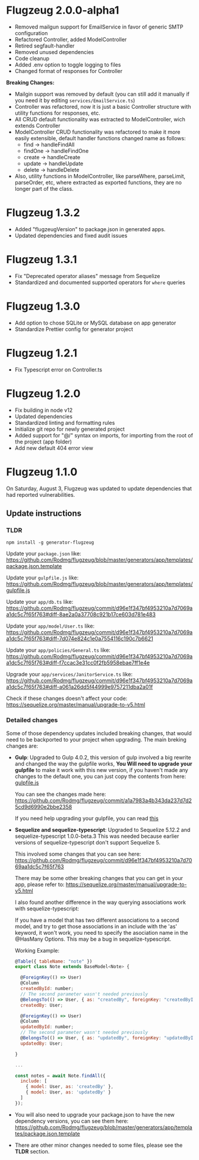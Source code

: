 # Flugzeug 2.0.0-alpha1

- Removed mailgun support for EmailService in favor of generic SMTP configuration
- Refactored Controller, added ModelController
- Retired segfault-handler
- Removed unused dependencies
- Code cleanup
- Added .env option to toggle logging to files
- Changed format of responses for Controller

**Breaking Changes:**

- Mailgin support was removed by default (you can still add it manually if you need it by editing `services/EmailService.ts`)
- Controller was refactored, now it is just a basic Controller structure with utility functions for responses, etc.
- All CRUD default functionality was extracted to ModelController, wich extends Controller
- ModelController CRUD functionality was refactored to make it more easily extensible, default handler functions changed name as follows:
  - find -> handleFindAll
  - findOne -> handleFindOne
  - create -> handleCreate
  - update -> handleUpdate
  - delete -> handleDelete
- Also, utility functions in ModelController, like parseWhere, parseLimit, parseOrder, etc, where extracted as exported functions, they are no longer part of the class.

# Flugzeug 1.3.2

- Added "flugzeugVersion" to package.json in generated apps.
- Updated dependencies and fixed audit issues

# Flugzeug 1.3.1

- Fix "Deprecated operator aliases" message from Sequelize
- Standardized and documented supported operators for `where` queries

# Flugzeug 1.3.0

- Add option to chose SQLite or MySQL database on app generator
- Standardize Prettier config for generator project

# Flugzeug 1.2.1

- Fix Typescript error on Controller.ts

# Flugzeug 1.2.0

- Fix building in node v12
- Updated dependencies
- Standardized linting and formatting rules
- Initialize git repo for newly generated project
- Added support for "@/" syntax on imports, for importing from the root of the project (app folder)
- Add new default 404 error view

# Flugzeug 1.1.0

On Saturday, August 3, Flugzeug was updated to update dependencies that had reported vulnerabilities.

## Update instructions

### TLDR

```
npm install -g generator-flugzeug
```

Update your `package.json` like: https://github.com/Rodmg/flugzeug/blob/master/generators/app/templates/package.json.template

Update your `gulpfile.js` like: https://github.com/Rodmg/flugzeug/blob/master/generators/app/templates/gulpfile.js

Update your `app/db.ts` like: https://github.com/Rodmg/flugzeug/commit/d96e1f347bf4953210a7d7069aa1dc5c7f65f763#diff-8ae2a0a37708c921b17ce603d781e483

Update your `app/model/User.ts` like: https://github.com/Rodmg/flugzeug/commit/d96e1f347bf4953210a7d7069aa1dc5c7f65f763#diff-7d074e824c1e0a7554116c190c7b6621

Update your `app/policies/General.ts` like: https://github.com/Rodmg/flugzeug/commit/d96e1f347bf4953210a7d7069aa1dc5c7f65f763#diff-f7ccac3e31cc0f2fb5958ebae7ff1e4e

Upgrade your `app/services/JanitorService.ts` like: https://github.com/Rodmg/flugzeug/commit/d96e1f347bf4953210a7d7069aa1dc5c7f65f763#diff-a061a26dd5f44999e9757211dba2a01f

Check if these changes doesn't affect your code: https://sequelize.org/master/manual/upgrade-to-v5.html

### Detailed changes

Some of those dependency updates included breaking changes, that would need to be backported to your project when upgrading. The main breking changes are:

- **Gulp**: Upgraded to Gulp 4.0.2, this version of gulp involved a big rewrite and changed the way the gulpfile works, **You Will need to upgrade your gulpfile** to make it work with this new version, if you haven't made any changes to the default one, you can just copy the contents from here: [gulpfile.js](https://github.com/Rodmg/flugzeug/blob/master/generators/app/templates/gulpfile.js)

  You can see the changes made here: https://github.com/Rodmg/flugzeug/commit/a1a7983a4b343da237d7d25cd9d6990e2bbe2358

  If you need help upgrading your gulpfile, you can read [this](https://codeburst.io/switching-to-gulp-4-0-271ae63530c0)

- **Sequelize and sequelize-typescript**: Upgraded to Sequelize 5.12.2 and sequelize-typescript 1.0.0-beta.3 This was needed because earlier versions of sequelize-typescript don't support Sequelize 5.

  This involved some changes that you can see here: https://github.com/Rodmg/flugzeug/commit/d96e1f347bf4953210a7d7069aa1dc5c7f65f763

  There may be some other breaking changes that you can get in your app, please refer to: https://sequelize.org/master/manual/upgrade-to-v5.html

  I also found another difference in the way querying associations work with sequelize-typescript:

  If you have a model that has two different associations to a second model, and try to get those associations in an include with the 'as' keyword, it won't work, you need to specify the asociation name in the @HasMany Options. This may be a bug in sequelize-typescript.

  Working Example:

  ```js
  @Table({ tableName: "note" })
  export class Note extends BaseModel<Note> {

    @ForeignKey(() => User)
    @Column
    createdById: number;
    // The second parameter wasn't needed previously
    @BelongsTo(() => User, { as: "createdBy", foreignKey: "createdById" })
    createdBy: User;

    @ForeignKey(() => User)
    @Column
    updatedById: number;
    // The second parameter wasn't needed previously
    @BelongsTo(() => User, { as: "updatedBy", foreignKey: "updatedById" })
    updatedBy: User;

  }

  ...

  const notes = await Note.findAll({
    include: [
      { model: User, as: 'createdBy' },
      { model: User, as: 'updatedBy' }
    ]
  });
  ```

- You will also need to upgrade your package.json to have the new dependency versions, you can see them here: https://github.com/Rodmg/flugzeug/blob/master/generators/app/templates/package.json.template

- There are other minor changes needed to some files, please see the **TLDR** section.
